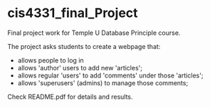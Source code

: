 # cis4331_final_Project
Final project work for Temple U Database Principle course.

The project asks students to create a webpage that:

- allows people to log in
- allows 'author' users to add new 'articles';
- allows regular 'users' to add 'comments' under those 'articles';
- allows 'superusers' (admins) to manage those comments;


Check README.pdf for details and results.
